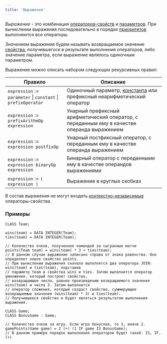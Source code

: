 ```yaml
---
title: 'Выражения'
---
```


*Выражение* - это комбинация [операторов-свойств](Property_operators.md) и [параметров](Properties.md). При вычислении выражения последовательно в порядке [приоритетов](Operator_priority.md) выполняются все операторы.

*Значением* выражения будем называть возвращаемое значение [свойства](Properties.md), получившегося в результате выполнения операторов, либо значение параметра, если выражение являлось одиночным параметром.

Выражение можно описать набором следующих рекурсивных правил:

|Правило|Описание|
|---|---|
|`expression` := `parameter` \| `constant` \| `prefixOperator` | Одиночный параметр, [константа](Constant.md) или префиксный неарифметический оператор|
|`expression` := `prefixArithmOp expression`|Унарный префиксный арифметический оператор, с переданным ему в качестве операнда выражением|
|`expression` := `expression postfixOp`|Унарный постфиксный оператор, с переданным ему в качестве операнда выражением|
|`expression` := `expression binaryOp expression`|Бинарный оператор с переданными ему в качестве операндов выражениями|
|`expression` := `( expression )`|Выражение в круглых скобках|

В состав выражения не могут входить [контекстно-независимые](Property_operators.md#contextindependent) операторы-свойства.

### Примеры

```lsf
CLASS Team;

wins(team) = DATA INTEGER(Team);
ties(team) = DATA INTEGER(Team);

// Количество очков, полученное командой за сыгранные матчи
points(Team team) = wins(team) * 3 + ties(team); 
// В данном случае выражение записано справа от знака равенства. Оно определяет новое свойство points.
// При вычислении выражения сначала выполнятся два оператора JOIN: wins(team) и ties(team), подставив 
// параметр team в свойства wins и ties. Затем выполнится оператор умножения, который построит свойство,
// возвращающее число, равное произведению возвращаемого значения wins(team) и числа 3. Затем выполнится
// оператор сложения, который создаст свойство, суммирующее возвращаемые значения (wins(team) * 3) и ties(team).
// Получившееся свойство и будет являться результатом выполнения выражения.

CLASS Game;
CLASS BonusGame : Game;

// Количество очков за игру. Если игра бонусная, то 3, иначе 2.
gamePoints(Game game) = 2 (+) (1 IF game IS BonusGame); 
// В данном примере порядок выполнения операторов будет такой: IS, IF, (+)
```


